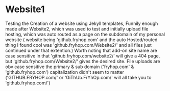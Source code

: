 # Website1

Testing the Creation of a website using Jekyll templates,
Funnily enough made after Website2, which was used to test and initially upload file hosting, which was auto routed as a page on the subdomain of my personal website ( website being 'github.fryhop.com' and the auto Hosted/routed thing I found cool was 'github.fryhop.com/Website2/' and all files just continued under that extention.)
Worth noting that add-on site name are case sensitive in that 'github.fryhop.com/website2/' will give a 404 page, but 'github.fryhop.com/Website2/' gives the desired site.
File uploads are obv case sensitive
the primary & sub domain ('fryhop.com' & 'github.fryhop.com') capitalization didn't seem to matter ('GITHUB.FRYHOP.com/' or 'GiThUb.FrYhOp.com/' will all take you to 'github.fryhop.com/')
